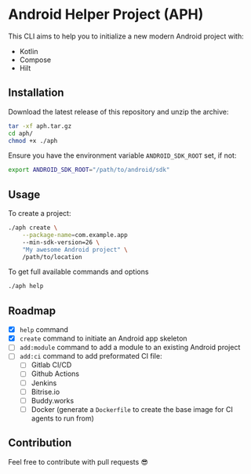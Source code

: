 # Android Helper Project (APH)

This CLI aims to help you to initialize a new modern Android project with:

- Kotlin
- Compose
- Hilt

## Installation

Download the latest release of this repository and unzip the archive:
```bash
tar -xf aph.tar.gz
cd aph/
chmod +x ./aph
```

Ensure you have the environment variable `ANDROID_SDK_ROOT` set, if not:
```bash
export ANDROID_SDK_ROOT="/path/to/android/sdk"
```

## Usage

To create a project:
```bash
./aph create \
    --package-name=com.example.app
    --min-sdk-version=26 \
    "My awesome Android project" \
    /path/to/location
```

To get full available commands and options
```bash
./aph help
```

## Roadmap

- [x] `help` command
- [x] `create` command to initiate an Android app skeleton
- [ ] `add:module` command to add a module to an existing Android project
- [ ] `add:ci` command to add preformated CI file:
    - [ ] Gitlab CI/CD
    - [ ] Github Actions
    - [ ] Jenkins
    - [ ] Bitrise.io
    - [ ] Buddy.works
    - [ ] Docker (generate a `Dockerfile` to create the base image for CI agents to run from)

## Contribution

Feel free to contribute with pull requests :sunglasses:
